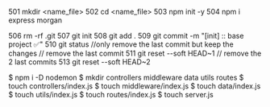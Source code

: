 501 mkdir <name_file>
502 cd <name_file>
503 npm init -y
504 npm i express morgan

506 rm -rf .git
507 git init
508 git add .
509 git commit -m "[init] :: base project ✅"
510 git status
//only remove the last commit but keep the changes
// remove the last commit
511 git reset --soft HEAD~1
// remove the 2 last commits
513 git reset --soft HEAD~2

$ npm i -D nodemon
$ mkdir controllers middleware data utils routes
$ touch controllers/index.js
$ touch middleware/index.js
$ touch data/index.js
$ touch utils/index.js
$ touch routes/index.js
$ touch server.js
